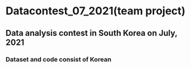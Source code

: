 # Datacontest_07_2021(team project)
## Data analysis contest in South Korea on July, 2021
### Dataset and code consist of Korean
